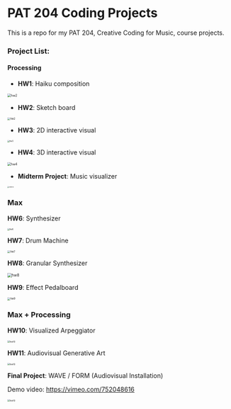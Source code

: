 # PAT 204 Coding Projects

This is a repo for my PAT 204, Creative Coding for Music, course projects.

### Project List:

#### Processing

* **HW1**: Haiku composition

<img src="Exercise1/hw1.png" alt="hw2" style="zoom:50%;" />



* **HW2**: Sketch board

<img src="Exercise2/hw2.png" alt="hw2" style="zoom:40%;" />



* **HW3**: 2D interactive visual

<img src="Exercise3/hw3.png" alt="hw3" style="zoom:30%;" />



* **HW4**: 3D interactive visual

<img src="Exercise4/hw4.jpg" alt="hw4" style="zoom:50%;" />



* **Midterm Project**: Music visualizer

<img src="Midterm/midterm.png" alt="midterm" style="zoom:20%;" />



### Max

**HW6**: Synthesizer

<img src="Exercise6/hw6_screenshot.png" alt="hw6" style="zoom:30%;" />



**HW7**: Drum Machine

<img src="Exercise7/hw7_screenshot.png" alt="hw7" style="zoom:40%;" />



**HW8**: Granular Synthesizer

<img src="Exercise8/hw8_screenshot.png" alt="hw8" style="zoom:60%;" />



**HW9**: Effect Pedalboard

<img src="Exercise9/hw9_screenshot.png" alt="hw9" style="zoom:40%;" />



### Max + Processing

**HW10**: Visualized Arpeggiator

<img src="Exercise10/hw10_screenshot.png" alt="hw10" style="zoom:35%;" />



**HW11**: Audiovisual Generative Art

<img src="Exercise11/hw11_screenshot.png" alt="hw10" style="zoom:35%;" />



**Final Project**: WAVE / FORM (Audiovisual Installation)

Demo video: https://vimeo.com/752048616

<img src="Final/final_pre.jpg" alt="hw10" style="zoom:35%;" />
